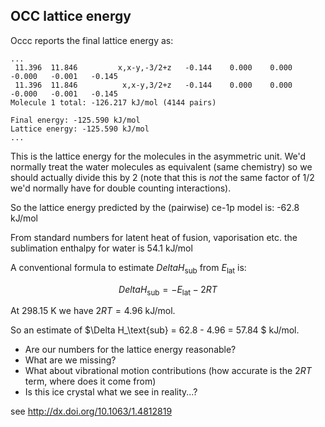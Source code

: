 ## OCC lattice energy

Occc reports the final lattice energy as:

```
...
 11.396  11.846         x,x-y,-3/2+z   -0.144    0.000    0.000   -0.000   -0.001   -0.145
 11.396  11.846          x,x-y,3/2+z   -0.144    0.000    0.000   -0.000   -0.001   -0.145
Molecule 1 total: -126.217 kJ/mol (4144 pairs)

Final energy: -125.590 kJ/mol
Lattice energy: -125.590 kJ/mol
...
```

This is the lattice energy for the molecules in the asymmetric unit. We'd normally treat the water molecules as equivalent (same chemistry) so we should actually divide this by 2 (note that this is *not* the same factor of 1/2 we'd normally have for double counting interactions).

So the lattice energy predicted by the (pairwise) ce-1p model is: -62.8 kJ/mol

From standard numbers for latent heat of fusion, vaporisation etc. the sublimation enthalpy for water is 54.1 kJ/mol

A conventional formula to estimate $Delta H_\text{sub}$ from $E_\text{lat}$ is:

$$ Delta H_\text{sub} = - E_\text{lat} - 2 R T $$

At 298.15 K we have $2 R T = 4.96$ kJ/mol.

So an estimate of $\Delta H_\text{sub} = 62.8 - 4.96 = 57.84 $ kJ/mol.

- Are our numbers for the lattice energy reasonable?
- What are we missing?
- What about vibrational motion contributions (how accurate is the $2 R T$ term, where does it come from)
- Is this ice crystal what we see in reality...?

see http://dx.doi.org/10.1063/1.4812819

